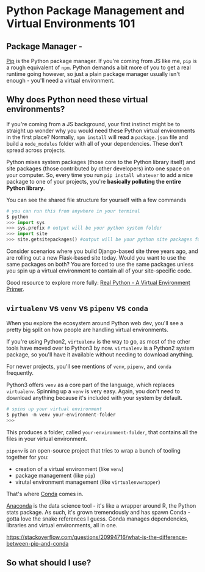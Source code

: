 # Python Package Management and Virtual Environments 101

## Package Manager - 

[Pip](https://pypi.org/project/pip/) is the Python package manager. If you're coming from JS like me, `pip` is a rough equivalent of `npm`. Python demands a bit more of you to get a real runtime going however, so just a plain package manager usually isn't enough - you'll need a virtual environment. 

## Why does Python need these virtual environments?

If you're coming from a JS background, your first instinct might be to straight up wonder why you would need these Python virtual environments in the first place? Normally, `npm install` will read a `package.json` file and build a `node_modules` folder with all of your dependencies. These don't spread across projects.

Python mixes system packages (those core to the Python library itself) and site packages (those contributed by other developers) into one space on your computer. So, every time you run `pip install whatever` to add a nice package to one of your projects, you're **basically polluting the entire Python library**. 

You can see the shared file structure for yourself with a few commands
```py
# you can run this from anywhere in your terminal
$ python 
>>> import sys
>>> sys.prefix # output will be your python system folder
>>> import site
>>> site.getsitepackages() #output will be your python site packages folder
```

Consider scenarios where you build Django-based site three years ago, and are rolling out a new Flask-based site today. Would you want to use the same packages on both? You are forced to use the same packages unless you spin up a virtual environment to contain all of your site-specific code.

Good resource to explore more fully: [Real Python - A Virtual Environment Primer](https://realpython.com/python-virtual-environments-a-primer/). 


## `virtualenv` vs `venv` vs `pipenv` vs `conda`

When you explore the ecosystem around Python web dev, you'll see a pretty big split on how people are handling virtual environments. 

If you're using Python2, `virtualenv` is the way to go, as most of the other tools have moved over to Python3 by now. `virtualenv` is a Python2 system package, so you'll have it available without needing to download anything.

For newer projects, you'll see mentions of `venv`, `pipenv`, and `conda` frequently. 

Python3 offers `venv` as a core part of the language, which replaces `virtualenv`. Spinning up a `venv` is very easy. Again, you don't need to download anything because it's included with your system by default.

```py
# spins up your virtual environment
$ python -m venv your-environment-folder 
>>> 
```

This produces a folder, called `your-environment-folder`, that contains all the files in your virtual environment.

`pipenv` is an open-source project that tries to wrap a bunch of tooling together for you:
- creation of a virtual environment (like `venv`)
- package management (like `pip`)
- virutal environment management (like `virtualenvwrapper`)

That's where [Conda](https://docs.conda.io/en/latest/) comes in. 


[Anaconda](https://www.anaconda.com/distribution/) is the data science tool - it's like a wrapper around R, the Python stats package. As such, it's grown tremendously and has spawn Conda - gotta love the snake references I guess. Conda manages dependencies, libraries and virtual environments, all in one. 









https://stackoverflow.com/questions/20994716/what-is-the-difference-between-pip-and-conda



## So what should I use?

